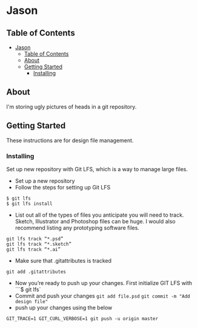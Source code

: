# Jason

## Table of Contents

- [Jason](#jason)
  - [Table of Contents](#table-of-contents)
  - [About ](#about)
  - [Getting Started ](#getting-started)
    - [Installing](#installing)

## About <a name = "about"></a>

I'm storing ugly pictures of heads in a git repository.

## Getting Started <a name = "getting_started"></a>

These instructions are for design file management.

### Installing

Set up new repository with Git LFS, which is a way to manage large files.

* Set up a new repository
* Follow the steps for setting up Git LFS
```
$ git lfs
$ git lfs install
```
* List out all of the types of files you anticipate you will need to track. Sketch, Illustrator and Photoshop files can be huge. I would also recommend listing any prototyping software files.
```
git lfs track “*.psd”
git lfs track “*.sketch”
git lfs track “*.ai”
```
* Make sure that .gitattributes is tracked
```
git add .gitattributes
```
* Now you’re ready to push up your changes. First initialize GIT LFS with ```$ git lfs`
* Commit and push your changes `git add file.psd` `git commit -m "Add design file"`
* push up your changes using the below
```
GIT_TRACE=1 GIT_CURL_VERBOSE=1 git push -u origin master
```


